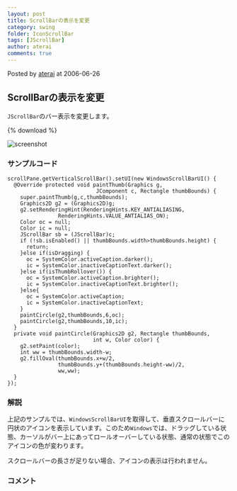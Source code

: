 ```yaml
---
layout: post
title: ScrollBarの表示を変更
category: swing
folder: IconScrollBar
tags: [JScrollBar]
author: aterai
comments: true
---
```


Posted by [aterai](http://terai.xrea.jp/aterai.html) at 2006-06-26

## ScrollBarの表示を変更
`JScrollBar`のバー表示を変更します。

{% download %}

![screenshot](https://lh6.googleusercontent.com/_9Z4BYR88imo/TQTOPy62F7I/AAAAAAAAAcE/M4J9GIXdfBY/s800/IconScrollBar.png)

### サンプルコード
<pre class="prettyprint"><code>scrollPane.getVerticalScrollBar().setUI(new WindowsScrollBarUI() {
  @Override protected void paintThumb(Graphics g,
                            JComponent c, Rectangle thumbBounds) {
    super.paintThumb(g,c,thumbBounds);
    Graphics2D g2 = (Graphics2D)g;
    g2.setRenderingHint(RenderingHints.KEY_ANTIALIASING,
                RenderingHints.VALUE_ANTIALIAS_ON);
    Color oc = null;
    Color ic = null;
    JScrollBar sb = (JScrollBar)c;
    if (!sb.isEnabled() || thumbBounds.width&gt;thumbBounds.height) {
      return;
    }else if(isDragging) {
      oc = SystemColor.activeCaption.darker();
      ic = SystemColor.inactiveCaptionText.darker();
    }else if(isThumbRollover()) {
      oc = SystemColor.activeCaption.brighter();
      ic = SystemColor.inactiveCaptionText.brighter();
    }else{
      oc = SystemColor.activeCaption;
      ic = SystemColor.inactiveCaptionText;
    }
    paintCircle(g2,thumbBounds,6,oc);
    paintCircle(g2,thumbBounds,10,ic);
  }
  private void paintCircle(Graphics2D g2, Rectangle thumbBounds,
                           int w, Color color) {
    g2.setPaint(color);
    int ww = thumbBounds.width-w;
    g2.fillOval(thumbBounds.x+w/2,
                thumbBounds.y+(thumbBounds.height-ww)/2,
                ww,ww);
  }
});
</code></pre>

### 解説
上記のサンプルでは、`WindowsScrollBarUI`を取得して、垂直スクロールバーに円状のアイコンを表示しています。このため`Windows`では、ドラッグしている状態、カーソルがバー上にあってロールオーバーしている状態、通常の状態でこのアイコンの色が変わります。

スクロールバーの長さが足りない場合、アイコンの表示は行われません。

### コメント
